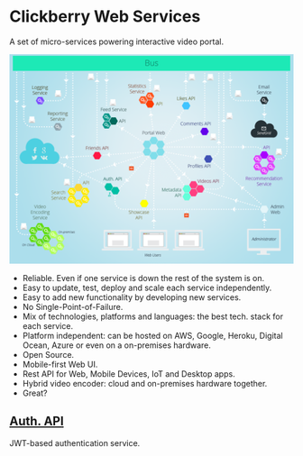 # Clickberry Web Services
A set of micro-services powering interactive video portal.

![](assets/Architecture.png?raw=true)

* Reliable. Even if one service is down the rest of the system is on.
* Easy to update, test, deploy and scale each service independently.
* Easy to add new functionality by developing new services.
* No Single-Point-of-Failure.
* Mix of technologies, platforms and languages: the best tech. stack for each service.
* Platform independent: can be hosted on AWS, Google, Heroku, Digital Ocean, Azure or even on a on-premises hardware.
* Open Source.
* Mobile-first Web UI.
* Rest API for Web, Mobile Devices, IoT and Desktop apps.
* Hybrid video encoder: cloud and on-premises hardware together.
* Great?

## [Auth. API](//github.com/clickberry/auth-api-nodejs)
JWT-based authentication service.
